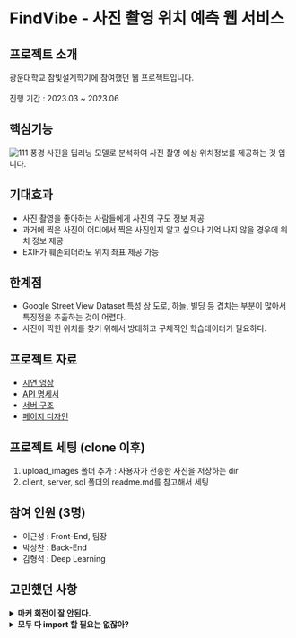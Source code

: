 # FindVibe - 사진 촬영 위치 예측 웹 서비스

## 프로젝트 소개 
광운대학교 참빛설계학기에 참여했던 웹 프로젝트입니다.
</br>
</br>
진행 기간 : 2023.03 ~ 2023.06

## 핵심기능
![111](https://github.com/KW-FINDVIBE/FINDVIBE/assets/84065412/67b0cddc-eff3-4647-b9cf-200d1352a7c4)
풍경 사진을 딥러닝 모델로 분석하여 사진 촬영 예상 위치정보를 제공하는 것 입니다.

## 기대효과
- 사진 촬영을 좋아하는 사람들에게 사진의 구도 정보 제공
- 과거에 찍은 사진이 어디에서 찍은 사진인지 알고 싶으나 기억 나지 않을 경우에 위치 정보 제공
- EXIF가 훼손되더라도 위치 좌표 제공 가능

## 한계점
- Google Street View Dataset 특성 상 도로, 하늘, 빌딩 등 겹치는 부분이 많아서 특징점을 추출하는 것이 어렵다.
- 사진이 찍힌 위치를 찾기 위해서 방대하고 구체적인 학습데이터가 필요하다.

## 프로젝트 자료
- [시연 영상](http://kwcommons.kw.ac.kr/contents4/KW10000001/64896357631b9/contents/media_files/mobile/ssmovie.mp4)
- [API 명세서](https://docs.google.com/spreadsheets/d/1DEYCQ8lVnwUwPz7ZZM6YwL8G-L1OYarQ5-RsWXsN6Og/edit#gid=0)
- [서버 구조](https://github.com/KW-FINDVIBE/FINDVIBE/assets/84065412/5adb4014-6c45-4460-b0d7-c126425b8ed1)
- [페이지 디자인](https://www.figma.com/file/0dwcJ9wtviXQ7Uq0y2Uems/%EC%B0%B8%EB%B9%9B%EC%84%A4%EA%B3%84?type=design&node-id=0-1&mode=design)

## 프로젝트 세팅 (clone 이후)
1. upload_images 폴더 추가 : 사용자가 전송한 사진을 저장하는 dir
2. client, server, sql 폴더의 readme.md를 참고해서 세팅

## 참여 인원 (3명)
- 이근성 : Front-End, 팀장
- 박상찬 : Back-End
- 김형석 : Deep Learning

## 고민했던 사항
<details>
<summary><b>마커 회전이 잘 안된다.</b></summary>
<div markdown="1">
  </br>
  
   ### @react-google-maps/api의 마커 회전이 의도 대로 작동하지 않았습니다.
  ``` tsx
<MarkerF
  position={{ lat: 0, lng: 0 }}
  icon={{
    url: cursor,
    rotation:회전각도
  }}
  />
```
이와 같은 형식으로 사용하는데 rotation을 아무리 줘도 회전하지 않았는데 이는 컴포넌트에서 icon을 url 형태로 전달하면 회전이 정상적으로 동작하지 않았습니다.

### 그러면 미리 돌아가 있는 마커를 출력하면 해결되는 거 아냐?
이를 통해 해결하기 위해 html 의 canvas를 이용해 새롭게 마커를 생성했습니다.  
```ts
interface RotateIcon {
    setRotation(deg: number): RotateIcon;
    getUrl(): string;
}

class RotateIcon {
    img: HTMLImageElement;
    canvas: HTMLCanvasElement;
    context: CanvasRenderingContext2D | null;
    constructor() {
        let img = new Image();
        img.src = cursor;
        this.img = img;
        let canvas = document.createElement("canvas");
        canvas.width = 45;
        canvas.height = 45;
        this.context = canvas.getContext("2d");
        this.canvas = canvas;
    }
}

RotateIcon.prototype.setRotation = function(deg: number) {
    let angle = (deg * Math.PI) / 180,
        centerX = 45 / 2,
        centerY = 45 / 2;
    this.context?.clearRect(0, 0, 45, 45);
    this.context?.save();
    this.context?.translate(centerX, centerY);
    this.context?.rotate(angle);
    this.context?.translate(-centerX, -centerY);
    this.context?.drawImage(this.img, 0, 0);
    this.context?.restore();
    return this;
};
RotateIcon.prototype.getUrl = function() {
    return this.canvas.toDataURL("image/png");
};
```

이를 통해 새롭게 생성된 마커를 MarkerF 컴포넌트의 인자로 전달해 정상적으로 마커를 회전시켰습니다.
</div>
</details>
<details>
<summary><b>모두 다 import 할 필요는 없잖아?</b></summary>
<div markdown="1">
프로젝트를 진행하다 보니 page의 종류가 늘어났습니다. 그러나 사용자는 모든 페이지를 들어가는 건 아니고 필요한 페이지만 사용할 것입니다. 그러면 모든 페이지에 대한 파일을 보낼 필요 없이 볼 부분만 lazy하게 선택적으로 전달하는게 더 좋다고 생각했습니다.

```tsx
  const SignInPage = lazy(() => import("./pages/SignInPage"));
  const SignUpPage = lazy(() => import("./pages/SignUpPage"));
  const FindLocationPage = lazy(() => import("./pages/FindLocationPage"));
  const HotPlacePage = lazy(() => import("./pages/HotPlacePage"));

...
  <Route path="/signin" element={<SignInPage />} />
  <Route path="/signup" element={<SignUpPage />} />
  <Route path="/findvibe" element={<FindLocationPage />} />
```

이를 통해 라우팅 접속시에만 로딩하도록 수정했습니다.

</div>


## 사용 Skills
### Front-End
<div>
  <img src="https://img.shields.io/badge/react-61DAFB?style=for-the-badge&logo=react&logoColor=black">
  <img src="https://img.shields.io/badge/Typescript-3178C6?style=for-the-badge&logo=typescript&logoColor=white">
  <img src="https://img.shields.io/badge/tailwindcss-F7DF1E?style=for-the-badge&logo=tailwindcss&logoColor=white">
</div>

### Back-End
<div>
  <img src="https://img.shields.io/badge/Express-339933?style=for-the-badge&logo=Node.js&logoColor=white">
  <img src="https://img.shields.io/badge/Flask-3776AB?style=for-the-badge&logo=python&logoColor=white">
  <img src="https://img.shields.io/badge/aws-232F3E?style=for-the-badge&logo=amazon&logoColor=white">
  <img src="https://img.shields.io/badge/docker-2496ED?style=for-the-badge&logo=docker&logoColor=white">
  <img src="https://img.shields.io/badge/mysql-4479A1?style=for-the-badge&logo=mysql&logoColor=white">
  <img src="https://img.shields.io/badge/mongoDB-47A248?style=for-the-badge&logo=MongoDB&logoColor=white">
</div>

### Deep Learning

<div>
  <img src="https://img.shields.io/badge/Flask-3776AB?style=for-the-badge&logo=python&logoColor=white">
  <img src="https://img.shields.io/badge/tensorflow-FF6F00?style=for-the-badge&logo=tensorflow&logoColor=white">
</div>





